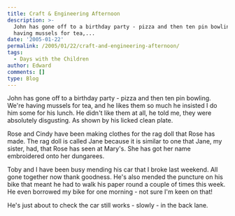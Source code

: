 ```yaml
---
title: Craft & Engineering Afternoon
description: >-
  John has gone off to a birthday party - pizza and then ten pin bowling. We\'re
  having mussels for tea,...
date: '2005-01-22'
permalink: /2005/01/22/craft-and-engineering-afternoon/
tags:
  - Days with the Children
author: Edward
comments: []
type: Blog
---
```


John has gone off to a birthday party - pizza and then ten pin bowling.
We\'re having mussels for tea, and he likes them so much he insisted I
do him some for his lunch. He didn\'t like them at all, he told me, they
were absolutely disgusting. As shown by his licked clean plate.

Rose and Cindy have been making clothes for the rag doll that Rose has
made. The rag doll is called Jane because it is similar to one that
Jane, my sister, had, that Rose has seen at Mary\'s. She has got her
name embroidered onto her dungarees.

Toby and I have been busy mending his car that I broke last weekend. All
gone together now thank goodness. He\'s also mended the puncture on his
bike that meant he had to walk his paper round a couple of times this
week. He even borrowed my bike for one morning - not sure I\'m keen on
that!

He\'s just about to check the car still works - slowly - in the back
lane.


